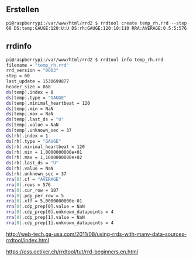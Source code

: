 ## Erstellen

`pi@raspberrypi:/var/www/html/rrd2 $ rrdtool create temp_rh.rrd --step 60 DS:temp:GAUGE:120:U:U DS:rh:GAUGE:120:10:110 RRA:AVERAGE:0.5:5:576`



## rrdinfo

```bash
pi@raspberrypi:/var/www/html/rrd2 $ rrdtool info temp_rh.rrd
filename = "temp_rh.rrd"
rrd_version = "0003"
step = 60
last_update = 1530699877
header_size = 868
ds[temp].index = 0
ds[temp].type = "GAUGE"
ds[temp].minimal_heartbeat = 120
ds[temp].min = NaN
ds[temp].max = NaN
ds[temp].last_ds = "U"
ds[temp].value = NaN
ds[temp].unknown_sec = 37
ds[rh].index = 1
ds[rh].type = "GAUGE"
ds[rh].minimal_heartbeat = 120
ds[rh].min = 1,0000000000e+01
ds[rh].max = 1,1000000000e+02
ds[rh].last_ds = "U"
ds[rh].value = NaN
ds[rh].unknown_sec = 37
rra[0].cf = "AVERAGE"
rra[0].rows = 576
rra[0].cur_row = 187
rra[0].pdp_per_row = 5
rra[0].xff = 5,0000000000e-01
rra[0].cdp_prep[0].value = NaN
rra[0].cdp_prep[0].unknown_datapoints = 4
rra[0].cdp_prep[1].value = NaN
rra[0].cdp_prep[1].unknown_datapoints = 4
```





http://web-tech.ga-usa.com/2011/08/using-rrds-with-many-data-sources-rrdtool/index.html



https://oss.oetiker.ch/rrdtool/tut/rrd-beginners.en.html